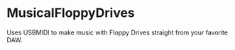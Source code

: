 # MusicalFloppyDrives
Uses USBMIDI to make music with Floppy Drives straight from your favorite DAW.
